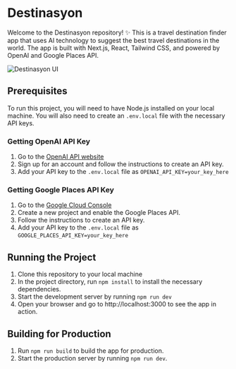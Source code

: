# Destinasyon

Welcome to the Destinasyon repository! ✨ 
This is a travel destination finder app that uses AI technology to suggest the best travel destinations in the world. The app is built with Next.js, React, Tailwind CSS, and powered by OpenAI and Google Places API.

![Destinasyon UI](https://i.imgur.com/SLtvsCz.png)

## Prerequisites
To run this project, you will need to have Node.js installed on your local machine. You will also need to create an `.env.local` file with the necessary API keys.

### Getting OpenAI API Key
1. Go to the [OpenAI API website](https://platform.openai.com/signup/)
2. Sign up for an account and follow the instructions to create an API key.
3. Add your API key to the `.env.local` file as `OPENAI_API_KEY=your_key_here`

### Getting Google Places API Key
1. Go to the [Google Cloud Console](https://console.cloud.google.com/)
2. Create a new project and enable the Google Places API.
3. Follow the instructions to create an API key.
4. Add your API key to the `.env.local` file as `GOOGLE_PLACES_API_KEY=your_key_here`

## Running the Project
1. Clone this repository to your local machine
2. In the project directory, run `npm install` to install the necessary dependencies.
3. Start the development server by running `npm run dev`
4. Open your browser and go to http://localhost:3000 to see the app in action.

## Building for Production
1. Run `npm run build` to build the app for production.
2. Start the production server by running `npm run dev`.

